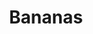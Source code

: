 ---
posted: true
guid: "9691693E-714F-44E3-BA4C-B42F47E7797F"
title: "Bananas"
subtitle: ""
description: "Discover how the Estonian government uses blockchain for their services and learn about the World of Freight's NFT mini-game. Get an inside look at the future of supply chain technology and games. #NFTs #blockchain #web3"
pubDate: "Tue, 06 Dec 2022 18:00:00 -0500"
itunes-explicit: "no"
itunes-episode: 53
itunes-episodeType: full

# More info
youtube-full: https://youtu.be/qVbVsShOIz4
discussion: https://twitter.com/fulldecent/status/1600278015619248134

# Timeline
timeline:
  - seconds: 0
    title: Intro
  - seconds: 126
    title: Estonia government services on KSI blockchain
  - seconds: 240
    title: Understanding the NFT in web3
  - seconds: 271
    title: Using your personal NFTs in company's branding
  - seconds: 421
    title: A game, a first step in NFT
  - seconds: 433
    title: Infrastructure for other games
  - seconds: 498
    title: The front end
  - seconds: 794
    title: The 500 survey


# File information
enclosure-url: "https://media.phor.net/csh/2022-12-06-episode-53.m4a"
enclosure-length: 20091491
enclosure-type: "audio/x-m4a"
itunes-duration: 1000

# CSH information
badges: []
---